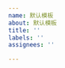 ```yaml
---
name: 默认模板
about: 默认模板
title: ''
labels: ''
assignees: ''

---
```


<!-- 无论您是想贡献一篇文档，还是找到了实用的资料但没时间整理，或者发现某篇文章过时了，又或哪怕是仅仅发现了个错别字，都是对这个项目很大的帮助。 -->
